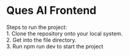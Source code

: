 <h1>Ques AI Frontend</h1>
Steps to run the project: <br/>
1. Clone the repository onto your local system. <br/>
2. Get into the file directory. <br/>
3. Run npm run dev to start the project <br/>
